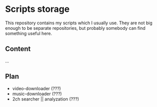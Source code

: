 # Scripts storage

This repository contains my scripts which I usually use. They are not big enough to be 
separate repositories, but probably somebody can find something useful here.

## Content

...

## Plan

- video-downloader (???)
- music-downloader (???)
- 2ch searcher || analyzation (???)
